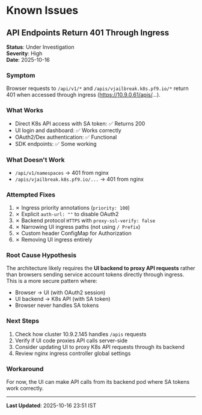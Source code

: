# Known Issues

## API Endpoints Return 401 Through Ingress

**Status**: Under Investigation  
**Severity**: High  
**Date**: 2025-10-16

### Symptom
Browser requests to `/api/v1/*` and `/apis/vjailbreak.k8s.pf9.io/*` return 401 when accessed through ingress (https://10.9.0.61/apis/...).

### What Works
- Direct K8s API access with SA token: ✅ Returns 200
- UI login and dashboard: ✅ Works correctly
- OAuth2/Dex authentication: ✅ Functional
- SDK endpoints: ✅ Some working

### What Doesn't Work
- `/api/v1/namespaces` → 401 from nginx
- `/apis/vjailbreak.k8s.pf9.io/...` → 401 from nginx

### Attempted Fixes
1. ✗ Ingress priority annotations (`priority: 100`)
2. ✗ Explicit `auth-url: ""` to disable OAuth2
3. ✗ Backend protocol `HTTPS` with `proxy-ssl-verify: false`
4. ✗ Narrowing UI ingress paths (not using `/ Prefix`)
5. ✗ Custom header ConfigMap for Authorization
6. ✗ Removing UI ingress entirely

### Root Cause Hypothesis
The architecture likely requires the **UI backend to proxy API requests** rather than browsers sending service account tokens directly through ingress. This is a more secure pattern where:
- Browser → UI (with OAuth2 session)
- UI backend → K8s API (with SA token)
- Browser never handles SA tokens

### Next Steps
1. Check how cluster 10.9.2.145 handles `/apis` requests
2. Verify if UI code proxies API calls server-side
3. Consider updating UI to proxy K8s API requests through its backend
4. Review nginx ingress controller global settings

### Workaround
For now, the UI can make API calls from its backend pod where SA tokens work correctly.

---

**Last Updated**: 2025-10-16 23:51 IST
